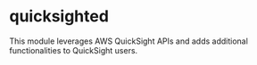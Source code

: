 # quicksighted
This module leverages AWS QuickSight APIs and adds additional functionalities to QuickSight users.
